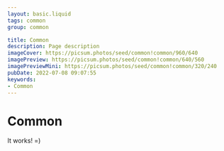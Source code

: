 ```yaml
---
layout: basic.liquid
tags: common
group: common

title: Common
description: Page description
imageCover: https://picsum.photos/seed/common!common/960/640
imagePreview: https://picsum.photos/seed/common!common/640/560
imagePreviewMini: https://picsum.photos/seed/common!common/320/240
pubDate: 2022-07-08 09:07:55
keywords:
- Common
---
```


# Common

It works! =)
